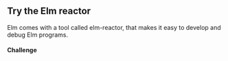 ## Try the Elm reactor

Elm comes with a tool called elm-reactor, that makes it easy to develop and debug Elm programs.

#### Challenge

